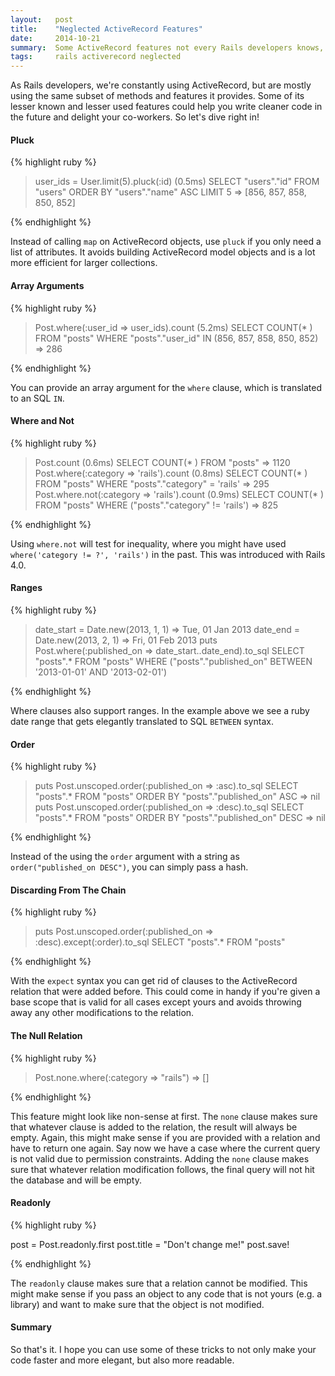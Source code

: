 ```yaml
---
layout:   post
title:    "Neglected ActiveRecord Features"
date:     2014-10-21
summary:  Some ActiveRecord features not every Rails developers knows, but could come in handy.
tags:     rails activerecord neglected
---
```


As Rails developers, we're constantly using ActiveRecord, but are mostly using the same subset of methods and features it provides. Some of its lesser known and lesser used features could help you write cleaner code in the future and delight your co-workers. So let's dive right in!

#### Pluck

{% highlight ruby %}

> user_ids = User.limit(5).pluck(:id)
  (0.5ms) SELECT "users"."id" FROM "users" ORDER BY "users"."name" ASC LIMIT 5
=> [856, 857, 858, 850, 852]

{% endhighlight %}

Instead of calling `map` on ActiveRecord objects, use `pluck` if you only need a list of attributes. It avoids building ActiveRecord model objects and is a lot more efficient for larger collections.

#### Array Arguments

{% highlight ruby %}

> Post.where(:user_id => user_ids).count
  (5.2ms) SELECT COUNT(* ) FROM "posts" WHERE "posts"."user_id" IN (856, 857, 858, 850, 852)
=> 286

{% endhighlight %}

You can provide an array argument for the `where` clause, which is translated to an SQL `IN`.

#### Where and Not

{% highlight ruby %}

> Post.count
  (0.6ms)  SELECT COUNT(* ) FROM "posts"
=> 1120
> Post.where(:category => 'rails').count
  (0.8ms)  SELECT COUNT(* ) FROM "posts"  WHERE "posts"."category" = 'rails'
=> 295
> Post.where.not(:category => 'rails').count
  (0.9ms)  SELECT COUNT(* ) FROM "posts"  WHERE ("posts"."category" != 'rails')
=> 825

{% endhighlight %}

Using `where.not` will test for inequality, where you might have used `where('category != ?', 'rails')` in the past. This was introduced with Rails 4.0.

#### Ranges

{% highlight ruby %}

> date_start = Date.new(2013, 1, 1)
=> Tue, 01 Jan 2013
> date_end = Date.new(2013, 2, 1)
=> Fri, 01 Feb 2013
> puts Post.where(:published_on => date_start..date_end).to_sql
SELECT "posts".* FROM "posts"  WHERE ("posts"."published_on" BETWEEN '2013-01-01' AND '2013-02-01')

{% endhighlight %}

Where clauses also support ranges. In the example above we see a ruby date range that gets elegantly translated
to SQL `BETWEEN` syntax.

#### Order

{% highlight ruby %}

> puts Post.unscoped.order(:published_on => :asc).to_sql
SELECT "posts".* FROM "posts"   ORDER BY "posts"."published_on" ASC
=> nil
> puts Post.unscoped.order(:published_on => :desc).to_sql
SELECT "posts".* FROM "posts"   ORDER BY "posts"."published_on" DESC
=> nil

{% endhighlight %}

Instead of the using the `order` argument with a string as `order("published_on DESC")`, you can simply pass a hash.

#### Discarding From The Chain

{% highlight ruby %}

> puts Post.unscoped.order(:published_on => :desc).except(:order).to_sql
SELECT "posts".* FROM "posts"

{% endhighlight %}

With the `expect` syntax you can get rid of clauses to the ActiveRecord relation that were added before. This could
come in handy if you're given a base scope that is valid for all cases except yours and avoids throwing away any other modifications to the relation.

#### The Null Relation

{% highlight ruby %}

> Post.none.where(:category => "rails")
=> []

{% endhighlight %}

This feature might look like non-sense at first. The `none` clause makes sure that whatever clause is added to the relation, the result will always be empty. Again, this might make sense if you are provided with a relation and have to return one again. Say now we have a case where the current query is not valid due to permission constraints. Adding the `none` clause makes sure that whatever relation modification follows, the final query will not hit the database and will be empty.

#### Readonly

{% highlight ruby %}

post = Post.readonly.first
post.title = "Don't change me!"
post.save!

{% endhighlight %}

The `readonly` clause makes sure that a relation cannot be modified. This might make sense if you pass an object to any code that is not yours (e.g. a library) and want to make sure that the object is not modified.

#### Summary

So that's it. I hope you can use some of these tricks to not only make your code faster and more elegant, but also more readable.
